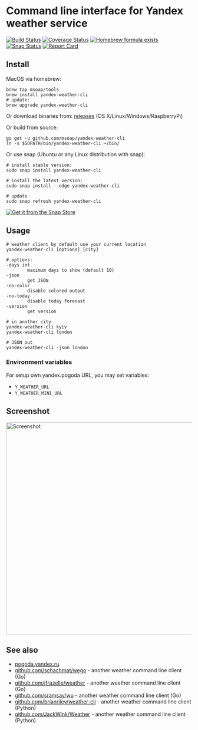 Command line interface for Yandex weather service
=================================================

[![Build Status](https://travis-ci.org/msoap/yandex-weather-cli.svg?branch=master)](https://travis-ci.org/msoap/yandex-weather-cli)
[![Coverage Status](https://coveralls.io/repos/github/msoap/yandex-weather-cli/badge.svg?branch=master)](https://coveralls.io/github/msoap/yandex-weather-cli?branch=master)
[![Homebrew formula exists](https://img.shields.io/badge/homebrew-🍺-d7af72.svg)](https://github.com/msoap/yandex-weather-cli#install)
[![Snap Status](https://build.snapcraft.io/badge/msoap/yandex-weather-cli.svg)](https://snapcraft.io/yandex-weather-cli)
[![Report Card](https://goreportcard.com/badge/github.com/msoap/yandex-weather-cli)](https://goreportcard.com/report/github.com/msoap/yandex-weather-cli)

Install
-------

MacOS via homebrew:

    brew tap msoap/tools
    brew install yandex-weather-cli
    # update:
    brew upgrade yandex-weather-cli

Or download binaries from: [releases](https://github.com/msoap/yandex-weather-cli/releases) (OS X/Linux/Windows/RaspberryPi)

Or build from source:

    go get -u github.com/msoap/yandex-weather-cli
    ln -s $GOPATH/bin/yandex-weather-cli ~/bin/

Or use snap (Ubuntu or any Linux distribution with snap):

    # install stable version:
    sudo snap install yandex-weather-cli
    
    # install the latest version:
    sudo snap install --edge yandex-weather-cli
    
    # update
    sudo snap refresh yandex-weather-cli

[![Get it from the Snap Store](https://snapcraft.io/static/images/badges/en/snap-store-white.svg)](https://snapcraft.io/yandex-weather-cli)

Usage
-----

    # weather client by default use your current location
    yandex-weather-cli [options] [city]

    # options:
    -days int
            maximum days to show (default 10)
    -json
            get JSON
    -no-color
            disable colored output
    -no-today
            disable today forecast
    -version
            get version

    # in another city
    yandex-weather-cli kyiv
    yandex-weather-cli london

    # JSON out
    yandex-weather-cli -json london

### Environment variables

For setup own yandex.pogoda URL, you may set variables:

  * `Y_WEATHER_URL`
  * `Y_WEATHER_MINI_URL`

Screenshot
----------
<img src="https://raw.githubusercontent.com/msoap/yandex-weather-cli/misc/img/yandex-weather.go.2018-08-05.0.screenshot.png" align="center" alt="Screenshot" height="576" width="682">

See also
--------

  * [pogoda.yandex.ru](https://pogoda.yandex.ru/)
  * [github.com/schachmat/wego](https://github.com/schachmat/wego) - another weather command line client (Go)
  * [github.com/jfrazelle/weather](https://github.com/jfrazelle/weather) - another weather command line client (Go)
  * [github.com/sramsay/wu](https://github.com/sramsay/wu) - another weather command line client (Go)
  * [github.com/brianriley/weather-cli](https://github.com/brianriley/weather-cli) - another weather command line client (Python)
  * [github.com/JackWink/Weather](https://github.com/JackWink/Weather) - another weather command line client (Python)
